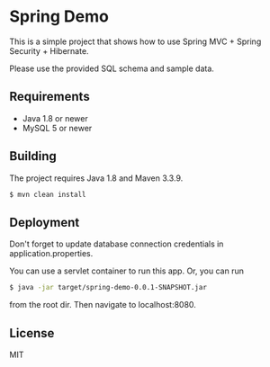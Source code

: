 # Spring Demo

This is a simple project that shows how to use Spring MVC + Spring Security + Hibernate.

Please use the provided SQL schema and sample data.

## Requirements

- Java 1.8 or newer
- MySQL 5 or newer

## Building

The project requires Java 1.8 and Maven 3.3.9.

```sh
$ mvn clean install
```

## Deployment

Don't forget to update database connection credentials in application.properties.

You can use a servlet container to run this app. Or, you can run

```sh
$ java -jar target/spring-demo-0.0.1-SNAPSHOT.jar
```

from the root dir. Then navigate to localhost:8080.

## License

MIT
